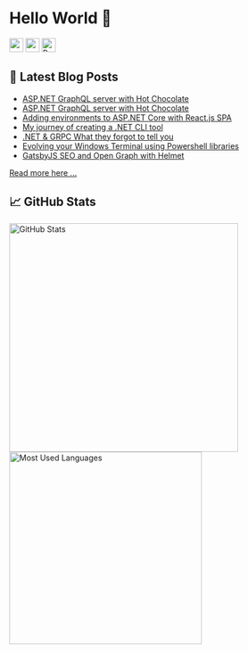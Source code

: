 <h1>Hello World 👋</h1>
<p><a href="https://www.twitter.com/faeselsaeed"><img
            src="https://img.shields.io/badge/twitter-%231DA1F2.svg?&style=for-the-badge&logo=twitter&logoColor=white"
            height=25></a> <a href="https://www.linkedin.com/in/faesel-saeed-%F0%9F%92%BB-a97b1614"><img
            src="https://img.shields.io/badge/linkedin-%230077B5.svg?&style=for-the-badge&logo=linkedin&logoColor=white"
            height=25></a>
<a href="https://www.buymeacoffee.com/faesel" target="_blank" rel="noreferrer nofollow">
    <img src="https://cdn.buymeacoffee.com/buttons/default-red.png" height="25" alt="Buy Me A Coffee">
</a></p>

<h2>🧾 Latest Blog Posts</h2>
<ul>
    <li><a href=https://www.faesel.com/blog/why-every-developer-needs-to-use-obsidian />ASP.NET GraphQL server with Hot Chocolate</a></li>
    <li><a href=https://www.faesel.com/blog/aspnet-graphql-server-with-hot-chocolate />ASP.NET GraphQL server with Hot Chocolate</a></li>
    <li><a href=https://www.faesel.com/blog/aspnet-core-react-spa-adding-environments />Adding environments to ASP.NET Core with React.js SPA</a></li>
    <li><a href=https://www.faesel.com/blog/my-journey-of-creating-a-dotnet-cli-tool />My journey of creating a .NET CLI tool</a>
    </li>
    <li><a
            href=https://www.faesel.com/blog/dotnet-grpc-forgot-to-tell-you />.NET & GRPC What they forgot to tell you</a></li>
    <li><a
            href=https://www.faesel.com/blog/evolving-windows-terminal />Evolving your Windows Terminal using Powershell libraries</a></li>
    <li><a
            href=https://www.faesel.com/blog/gatsby-seo-opengraph-helmet />GatsbyJS SEO and Open Graph with Helmet</a></li>
</ul>
<p><a href="https://www.faesel.com/blog">Read more here ...</a></p>
<h2>📈 GitHub Stats</h2>
<p>
            <img width="410px" src="https://github-readme-stats.vercel.app/api?username=faesel&amp;show_icons=true&layout=compact" alt="GitHub Stats">
            <img width="345px" src="https://github-readme-stats.vercel.app/api/top-langs/?username=faesel&exclude_repo=faesel.github.io&layout=compact" alt="Most Used Languages"/>
</p>
